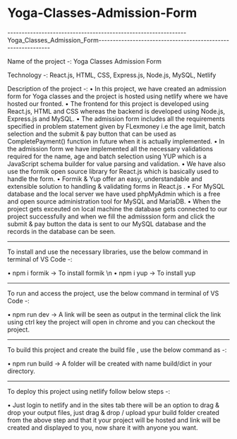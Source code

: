 # Yoga-Classes-Admission-Form
---------------------------------------------------------------Yoga_Classes_Admission_Form-------------------------------------------------------------

Name of the project -: Yoga Classes Admission Form

Technology -: React.js, HTML, CSS, Express.js, Node.js, MySQL, Netlify

Description of the project -: 
• In this project, we have created an admission form for Yoga classes and the project is hosted using netlify where we have hosted our fronted.
• The frontend for this project is developed using React.js, HTML and CSS  whereas the backend is developed using Node.js, Express.js and MySQL.
• The admission form includes all the requirements specified in problem statement given by FLexmoney i.e the age limit, batch selection and the submit & pay button       that can be used as CompletePayment() function in future when it is actually implemented.
• In the admission form we have implemented all the necessary validations required for the name, age and batch selection using YUP which is a JavaScript schema builder   for value parsing and validation.
• We have also use the formik open source library for React.js which is basically used to handle the form.
• Formik & Yup offer an easy, understandable and extensible solution to handling & validating forms in React.js .
• For MySQL database and the local server we have used phpMyAdmin which is a free and open source administration tool for MySQL and MariaDB.
• When the project gets exceuted on local machine the database gets connected to our project successfully and when we fill the admisssion form and click the submit &     pay button the data is sent to our MySQL database and the records in the database can be seen.

-----------------------------------------------------------------------------------------------------------------------------------------------------------------

To install and use the necessary libraries, use the below command in terminal of VS Code -:

• npm i formik  -> To install formik \n
• npm i yup     -> To install yup

-----------------------------------------------------------------------------------------------------------------------------------------------------------------

To run and access the project, use the below command in terminal of VS Code -:

• npm run dev   -> A link will be seen as output in the terminal click the link using ctrl key the project will open in chrome and you can checkout the project.

-----------------------------------------------------------------------------------------------------------------------------------------------------------------

To build this project and create the build file , use the below command as -:

• npm run build -> A folder will be created with name build/dict in your directory.

-----------------------------------------------------------------------------------------------------------------------------------------------------------------

To deploy this project using netlify follow below steps -:

• Just login to netlify and in the sites tab there will be an option to drag & drop your output files, just drag & drop / upload ypur build folder created from the       above step and that it your project will be hosted and link will be created and displayed to you, now share it with anyone you want.
